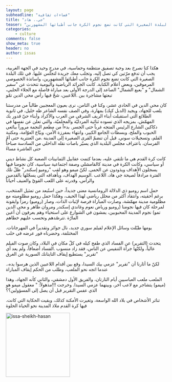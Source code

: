 ```yaml
---
layout: page
subheadline: "فضاءات ثقافية"
title: "جي.. هاد"
teaser: "هكذا كنا نصرخ بعد وجبة تصفيق منتظمة وحماسية، في مدرجٍ وحيد في الجهة الغربية، يجب أن تدفع مرّتين كي تصل إليه، وتجلب معك جريدة لتجلس عليها. في تلك البلدة الصغيرة التي كانت تضع نجوم الكرة جانب أطبائها المشهورين"
categories:
    - culture
comments: false
show_meta: true
header: no
author: issas
---
```

هكذا كنا نصرخ بعد وجبة تصفيق منتظمة وحماسية، في مدرجٍ وحيد في الجهة الغربية، يجب أن تدفع مرّتين كي تصل إليه، وتجلب معك جريدة لتجلس عليها. في تلك البلدة الصغيرة التي كانت تضع نجوم الكرة جانب أطبائها المشهورين، واساتذة الخصوصي المرموقين، وبعض أعلام الكتابة. كانت الجرائد الرياضية واليومية تتحدث عن "سفير الشمال" و "بعبع الشمال" الصاعد إلى الدرجة الأولى بعد مباراة فاصلة مع الجلاء الحلبي، تبعتها مشاجرة بين .اللاعبين، شجّ فيها رأس محي الدين تمّو

كان محي الدين في الحادي عشر، وكنا في الثامن، نرى بعيون المعجبين طالباً من مدرستنا يلعب للجهاد، ويجيد (الدبل كيك) بمهارة، وفي الصف نفسه الشاعر طه خليل، في ثانوية الطلائع التي استقبلت أبناء الريف الشرقي من العرب والأكراد وأبناء حيّ قدور بك المهمّش، بمزيجه الذي تسوده ثنائية المردليّة والمحلميّة، والتي تعلن عن نفسها في دكاكين الشارع الرئيس المتجه غرباً حتى الجسر. بدءاً من مطعم النجمة مروراً ببائعي الحبوب والملح، وبسطات الجامع الكبير، وانتهاء بمفرزة الأمن، وبيّاع العوّامة، ومكتبة القلم، وتسجيلات سوني. قبل أن تنضمّ القرى الصغيرة إلى المدينة .من العنترية حتى أمّ الفرسان، باعتراف مجلس البلدية الذي يسيّر باصات نقله الداخلي من السادسة صباحاً حتى العاشرة مساءً


كانت كرة القدم هي ما تلتقي عليه، بعدما كتمت عقابيل الثمانينات الصعبة كل نشاط ديني أو سياسي، وكانت الكرة في مدينة كالقامشلي وصفة اجتماعية سياسية، كان نجومنا فيها يسجلون الأهداف ويذودون عن الحمى. لكنّ ميمو وهو لقب "روميو إسكندر" ظلّ تلك الفترة مرادفاً لصيحة جي هاد، اللاعب .الوسيم الهداف، وبأهدافه التي يسجّلها بالقدمين والرأس، وقدرته على اللعب القويّ والعنيف أحياناً


حمل اسم روميو ذي الدلالة الرومانسية معنى جديداً، حين استُبعد من تمثيل المنتخب، برغم أحقيته، وانتقاد أكثر من محلل رياضي لهذا الحيف، وهكذا حمل روميو مظلوميته مع مظلومية مدينة مهمّشة، وصارت المباراة فرصة لإثبات الذات، وصار (روميو) رمزاً وايقونة لمرحلة كان فيها نجومنا (روميو ورياض نعوم وغاندي إسكندر ومروان طاهر و محي الدين تمو) نجوم المدينة المحبوبين، يمشون في الشوارع على استحياء وهم يعرفون أن أعين المارّة .تترصّدهم وتحسب عليهم خطاهم

.يومها طبّلت وسائل الإعلام لفيلم سوري جديد، نال جوائز وتقديراً في المهرجانات المختلفة، وحضرناه فور عرضه في حلب

يتحدث (التقرير) عن الفساد الذي طفح كيله في كلّ مكان في البلاد، وكان صوت الفيلم عالياً، ولكنّها جرأة التنفيس عن الناس، فقد زاد منسوب .الفساد أضعافاً، ولم يعد أي "تقرير" يستطيع إيقاف التايتانك السورية عن الغرق

.لكنّ ما أثارنا أن "تقرير" عزمي بيك السيدا، وقع بين أقدام اللاعبين الذين هرسوا يده، عندما اتجه نحو الملعب، وطلب من الحكم إيقاف المباراة

الملعب ملعب العباسيين أيام التارتان، والفريق الأول دمشقي، والثاني كأنه الجهاد، وهذا (ميمو) يتشاجر مع لاعب آخر، وبينهما عزمي السيدا. وخرجت !!!مذهولاً: " معقول ميمو هو الذي عفس التقرير قبل أن يصل إلى المسؤولين؟؟

.تناثر الأشخاص في بلاد الله الواسعة، وتغيرت الأمكنة كذلك، وبقيت الحكاية التي كانت فيها كرة القدم ملاذ المدينة نحو الحياة الحلوة




<img src="{{ site.url }}/images/issa-sheikh-hasan.jpg" alt="issa-sheikh-hasan" style="width: 200px;"/>
